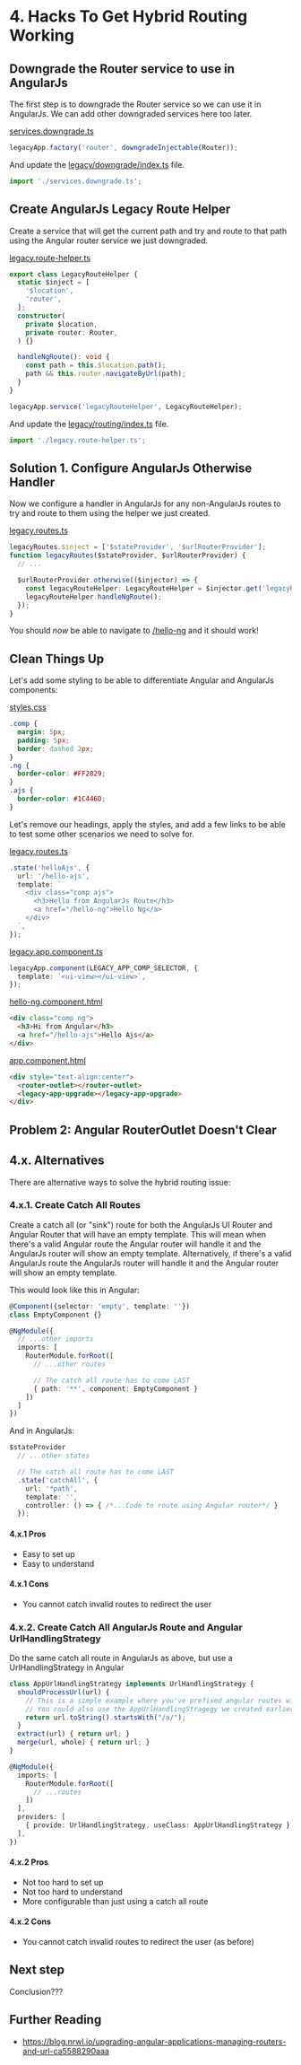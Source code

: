 # 4. Hacks To Get Hybrid Routing Working

## Downgrade the Router service to use in AngularJs

The first step is to downgrade the Router service so we can use it in AngularJs. We can add other downgraded services here too later.

[services.downgrade.ts](../src/app/legacy/downgrade/services.downgrade.ts)

```ts
legacyApp.factory('router', downgradeInjectable(Router));
```

And update the [legacy/downgrade/index.ts](../src/app/legacy/downgrade/index.ts) file.

```ts
import './services.downgrade.ts';
```

## Create AngularJs Legacy Route Helper

Create a service that will get the current path and try and route to that path using the Angular router service we just downgraded.

[legacy.route-helper.ts](../src/app/legacy/routing/legacy.route-helper.ts)

```ts
export class LegacyRouteHelper {
  static $inject = [
    '$location',
    'router',
  ];
  constructor(
    private $location,
    private router: Router,
  ) {}

  handleNgRoute(): void {
    const path = this.$location.path();
    path && this.router.navigateByUrl(path);
  }
}

legacyApp.service('legacyRouteHelper', LegacyRouteHelper);
```

And update the [legacy/routing/index.ts](../src/app/legacy/routing/index.ts) file.

```ts
import './legacy.route-helper.ts';
```

## Solution 1. Configure AngularJs Otherwise Handler

Now we configure a handler in AngularJs for any non-AngularJs routes to try and route to them using the helper we just created.

[legacy.routes.ts](../src/app/legacy/routing/legacy.routes.ts)

```ts
legacyRoutes.$inject = ['$stateProvider', '$urlRouterProvider'];
function legacyRoutes($stateProvider, $urlRouterProvider) {
  // ...

  $urlRouterProvider.otherwise(($injector) => {
    const legacyRouteHelper: LegacyRouteHelper = $injector.get('legacyRouteHelper');
    legacyRouteHelper.handleNgRoute();
  });
}
```

You should *now* be able to navigate to [/hello-ng](http://localhost:4200/hello-ng) and it should work!

## Clean Things Up

Let's add some styling to be able to differentiate Angular and AngularJs components:

[styles.css](../src/styles.css)

```css
.comp {
  margin: 5px;
  padding: 5px;
  border: dashed 2px;
}
.ng {
  border-color: #FF2829;
}
.ajs {
  border-color: #1C446D;
}

```

Let's remove our headings, apply the styles, and add a few links to be able to test some other scenarios we need to solve for.

[legacy.routes.ts](../src/app/legacy/routing/legacy.routes.ts)

```ts
.state('helloAjs', {
  url: '/hello-ajs',
  template: `
    <div class="comp ajs">
      <h3>Hello from AngularJs Route</h3>
      <a href="/hello-ng">Hello Ng</a>
    </div>
  `,
});
```

[legacy.app.component.ts](../src/app/legacy/legacy.app.component.ts)

```ts
legacyApp.component(LEGACY_APP_COMP_SELECTOR, {
  template: `<ui-view></ui-view>`,
});
```

[hello-ng.component.html](../src/app/hello-ng/hello-ng.component.html)

```html
<div class="comp ng">
  <h3>Hi from Angular</h3>
  <a href="/hello-ajs">Hello Ajs</a>  
</div>
```

[app.component.html](../src/app/app.component.html)

```html
<div style="text-align:center">
  <router-outlet></router-outlet>
  <legacy-app-upgrade></legacy-app-upgrade>
</div>
```

## Problem 2: Angular RouterOutlet Doesn't Clear

<!-- ... -->

## 4.x. Alternatives

There are alternative ways to solve the hybrid routing issue:

### 4.x.1. Create Catch All Routes

Create a catch all (or "sink") route for both the AngularJs UI Router and Angular Router that will have an empty template. This will mean when there's a valid Angular route the Angular router will handle it and the AngularJs router will show an empty template. Alternatively, if there's a valid AngularJs route the AngularJs router will handle it and the Angular router will show an empty template.

This would look like this in Angular:

```ts
@Component({selector: 'empty', template: ''})
class EmptyComponent {}

@NgModule({
  // ...other imports
  imports: [
    RouterModule.forRoot([
      // ...other routes

      // The catch all route has to come LAST
      { path: '**', component: EmptyComponent }
    ])
  ]
})
```

And in AngularJs:

```ts
$stateProvider
  // ...other states

  // The catch all route has to come LAST
  .state('catchAll', {
    url: '*path',
    template: '',
    controller: () => { /*...Code to route using Angular router*/ }
  });
```

#### 4.x.1 Pros

- Easy to set up
- Easy to understand

#### 4.x.1 Cons

- You cannot catch invalid routes to redirect the user

### 4.x.2. Create Catch All AngularJs Route and Angular UrlHandlingStrategy

Do the same catch all route in AngularJs as above, but use a UrlHandlingStrategy in Angular

```ts
class AppUrlHandlingStrategy implements UrlHandlingStrategy {
  shouldProcessUrl(url) {
    // This is a simple example where you've prefixed angular routes with `/a/`
    // You could also use the AppUrlHandlingStragegy we created earlier
    return url.toString().startsWith("/a/");
  }
  extract(url) { return url; }
  merge(url, whole) { return url; }
}

@NgModule({
  imports: [
    RouterModule.forRoot([
      // ...routes
    ])
  ],
  providers: [
    { provide: UrlHandlingStrategy, useClass: AppUrlHandlingStrategy }
  ],
})
```

#### 4.x.2 Pros

- Not too hard to set up
- Not too hard to understand
- More configurable than just using a catch all route

#### 4.x.2 Cons

- You cannot catch invalid routes to redirect the user (as before)

## Next step

Conclusion???

## Further Reading

- <https://blog.nrwl.io/upgrading-angular-applications-managing-routers-and-url-ca5588290aaa>
